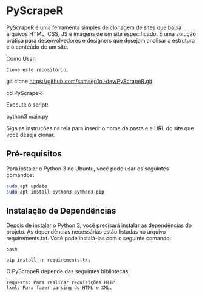 # PyScrapeR

PyScrapeR é uma ferramenta simples de clonagem de sites que baixa arquivos HTML, CSS, JS e imagens de um site especificado. É uma solução prática para desenvolvedores e designers que desejam analisar a estrutura e o conteúdo de um site.

Como Usar:

    Clone este repositório:


git clone https://github.com/samsep1ol-dev/PyScrapeR.git 

cd PyScrapeR

Execute o script:

python3 main.py

Siga as instruções na tela para inserir o nome da pasta e a URL do site que você deseja clonar.



## Pré-requisitos

Para instalar o Python 3 no Ubuntu, você pode usar os seguintes comandos:

```bash
sudo apt update
sudo apt install python3 python3-pip
```

## Instalação de Dependências

Depois de instalar o Python 3, você precisará instalar as dependências do projeto. As dependências necessárias estão listadas no arquivo requirements.txt. Você pode instalá-las com o seguinte comando:

```
bash

pip install -r requirements.txt

```

O PyScrapeR depende das seguintes bibliotecas:

    requests: Para realizar requisições HTTP.
    lxml: Para fazer parsing do HTML e XML.

